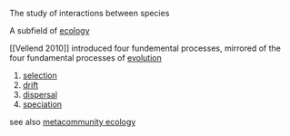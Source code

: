 The study of interactions between species 

A subfield of [ecology](./ecology.md)


[[Vellend 2010]] introduced four fundemental processes, mirrored of the four fundamental processes of [evolution](./evolution.md)

1. [selection](./selection.md)
2. [drift](./drift.md)
3. [dispersal](./dispersal.md)
4. [speciation](./speciation.md)





see also [metacommunity ecology](./metacommunity_ecology.md)